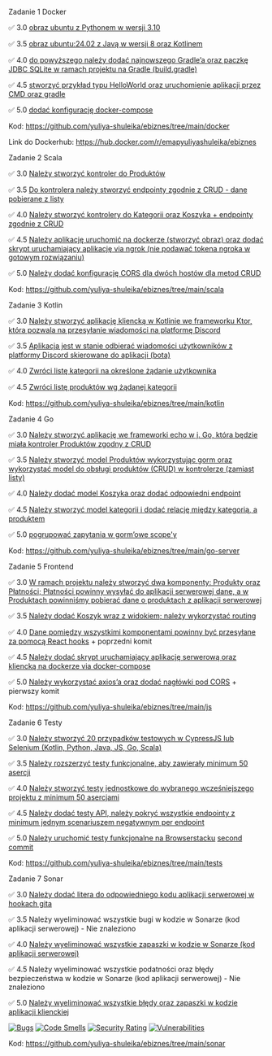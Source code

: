 Zadanie 1 Docker

✅ 3.0 [obraz ubuntu z Pythonem w wersji 3.10](https://github.com/yuliya-shuleika/ebiznes/commit/e7271af9d0ccdb9e89199be6c7179df743d546c5)

✅ 3.5 [obraz ubuntu:24.02 z Javą w wersji 8 oraz Kotlinem](https://github.com/yuliya-shuleika/ebiznes/commit/e1a67ccbe32669bea1d50c389ba63f6e7e01a526)

✅ 4.0 [do powyższego należy dodać najnowszego Gradle’a oraz paczkę JDBC SQLite w ramach projektu na Gradle (build.gradle)](https://github.com/yuliya-shuleika/ebiznes/commit/4abf1a68b88d5cf6c22d4f3f854008a90c240f0a)

✅ 4.5 [stworzyć przykład typu HelloWorld oraz uruchomienie aplikacji przez CMD oraz gradle](https://github.com/yuliya-shuleika/ebiznes/commit/b4c0ae3a2fab5a51173e2c1ea9634d836b2ae3db)

✅ 5.0 [dodać konfigurację docker-compose](https://github.com/yuliya-shuleika/ebiznes/commit/ef11a81413c8f0af067d3bc1e891d6ab722d0b4f)

Kod: https://github.com/yuliya-shuleika/ebiznes/tree/main/docker

Link do Dockerhub: https://hub.docker.com/r/emapyuliyashuleika/ebiznes

Zadanie 2 Scala

✅ 3.0 [Należy stworzyć kontroler do Produktów](https://github.com/yuliya-shuleika/ebiznes/commit/e1a67ccbe32669bea1d50c389ba63f6e7e01a526)

✅ 3.5 [Do kontrolera należy stworzyć endpointy zgodnie z CRUD - dane pobierane z listy](https://github.com/yuliya-shuleika/ebiznes/commit/e1a67ccbe32669bea1d50c389ba63f6e7e01a526)

✅ 4.0 [Należy stworzyć kontrolery do Kategorii oraz Koszyka + endpointy zgodnie z CRUD](https://github.com/yuliya-shuleika/ebiznes/commit/eb70d77e62847c0629f67eb701a6bb9079460231)

✅ 4.5 [Należy aplikację uruchomić na dockerze (stworzyć obraz) oraz dodać skrypt uruchamiający aplikację via ngrok (nie podawać tokena ngroka w gotowym rozwiązaniu)](https://github.com/yuliya-shuleika/ebiznes/commit/65ee58f3baab4ea93814ed95a5fbed8fd1e89371)

✅ 5.0 [Należy dodać konfigurację CORS dla dwóch hostów dla metod CRUD](https://github.com/yuliya-shuleika/ebiznes/commit/2ff903af798b39ad416ed4bbeff1446f5b8b5b0b)

Kod: https://github.com/yuliya-shuleika/ebiznes/tree/main/scala

Zadanie 3 Kotlin

✅ 3.0 [Należy stworzyć aplikację kliencką w Kotlinie we frameworku Ktor, która pozwala na przesyłanie wiadomości na platformę Discord](https://github.com/yuliya-shuleika/ebiznes/commit/add06548714c6f287b2a006e915d798203a511d6)

✅ 3.5 [Aplikacja jest w stanie odbierać wiadomości użytkowników z platformy Discord skierowane do aplikacji (bota)](https://github.com/yuliya-shuleika/ebiznes/commit/6f07e4939fc710d581aa3061a360de57f5152b7c)

✅ 4.0 [Zwróci listę kategorii na określone żądanie użytkownika](https://github.com/yuliya-shuleika/ebiznes/commit/8b8cf4f25bdc708fd388d3c78f4a0834d955597c)

✅ 4.5 [Zwróci listę produktów wg żądanej kategorii](https://github.com/yuliya-shuleika/ebiznes/commit/beac0fe055264b9aa4dd7f37cd1be31523b0fd28)


Kod: https://github.com/yuliya-shuleika/ebiznes/tree/main/kotlin

Zadanie 4 Go

✅ 3.0 [Należy stworzyć aplikację we frameworki echo w j. Go, która będzie
miała kontroler Produktów zgodny z CRUD](https://github.com/yuliya-shuleika/ebiznes/commit/d596f7040899c967e93a4376fda72db32bcbff78)

✅ 3.5 [Należy stworzyć model Produktów wykorzystując gorm oraz
wykorzystać model do obsługi produktów (CRUD) w kontrolerze (zamiast
listy)](https://github.com/yuliya-shuleika/ebiznes/commit/ff954f223ed0700a4c3e24464ab6b18241958149)

✅ 4.0 [Należy dodać model Koszyka oraz dodać odpowiedni endpoint](https://github.com/yuliya-shuleika/ebiznes/commit/c789a4ea0619f6e7475c9276c3c652f1ed35011f)

✅ 4.5 [Należy stworzyć model kategorii i dodać relację między kategorią,
a produktem](https://github.com/yuliya-shuleika/ebiznes/commit/5beab8914ed53c665b9606d8a93b20e450679c1c)

✅ 5.0 [pogrupować zapytania w gorm’owe scope'y](https://github.com/yuliya-shuleika/ebiznes/commit/3f33a5b5465361260e12f586bf8d2af71801c308)

Kod: https://github.com/yuliya-shuleika/ebiznes/tree/main/go-server

Zadanie 5 Frontend

✅ 3.0 [W ramach projektu należy stworzyć dwa komponenty: Produkty oraz
Płatności; Płatności powinny wysyłać do aplikacji serwerowej dane, a w
Produktach powinniśmy pobierać dane o produktach z aplikacji
serwerowej](https://github.com/yuliya-shuleika/ebiznes/commit/5eb1d1037d4e081a7669deac3f29377555e1ff44)

✅ 3.5 [Należy dodać Koszyk wraz z widokiem; należy wykorzystać routing](https://github.com/yuliya-shuleika/ebiznes/commit/5eb1d1037d4e081a7669deac3f29377555e1ff44)

✅ 4.0 [Dane pomiędzy wszystkimi komponentami powinny być przesyłane za
pomocą React hooks](https://github.com/yuliya-shuleika/ebiznes/commit/0423530e8ce9a683e17dd2acb43ff7f107083bd9) + poprzedni komit

✅ 4.5 [Należy dodać skrypt uruchamiający aplikację serwerową oraz
kliencką na dockerze via docker-compose](https://github.com/yuliya-shuleika/ebiznes/commit/e24961d8aafd576d0878bfff05dd62c71ddcf737)

✅ 5.0 [Należy wykorzystać axios’a oraz dodać nagłówki pod CORS](https://github.com/yuliya-shuleika/ebiznes/commit/f1c231c6f057b7aecd4d2a529e77fb169cb15087) + pierwszy komit

Kod: https://github.com/yuliya-shuleika/ebiznes/tree/main/js

Zadanie 6 Testy

✅ 3.0 [Należy stworzyć 20 przypadków testowych w CypressJS lub Selenium
(Kotlin, Python, Java, JS, Go, Scala)](https://github.com/yuliya-shuleika/ebiznes/commit/c3ff3ac59677a3d1281e240bde0bf051141bfc3c)

✅ 3.5 [Należy rozszerzyć testy funkcjonalne, aby zawierały minimum 50
asercji](https://github.com/yuliya-shuleika/ebiznes/commit/e19d97f4cc47f6dcb8c36d4a7164a4f64a48a1f3)

✅ 4.0 [Należy stworzyć testy jednostkowe do wybranego wcześniejszego
projektu z minimum 50 asercjami](https://github.com/yuliya-shuleika/ebiznes/commit/11d7577f18871e334c918aba7a27d779dd0023a0)

✅ 4.5 [Należy dodać testy API, należy pokryć wszystkie endpointy z
minimum jednym scenariuszem negatywnym per endpoint](https://github.com/yuliya-shuleika/ebiznes/commit/dc0689f091e02210b0712f21cd3c7e4e1b35dfe1)

✅ 5.0 [Należy uruchomić testy funkcjonalne na Browserstacku](https://github.com/yuliya-shuleika/ebiznes/commit/ed8612b5f99dc89b06e57260f69fa7383dc0179b) [second commit](https://github.com/yuliya-shuleika/ebiznes/commit/41b43a343b8825c8bd8ec3b00a56cc2af441aba7)

Kod: https://github.com/yuliya-shuleika/ebiznes/tree/main/tests

Zadanie 7 Sonar

✅ 3.0 [Należy dodać litera do odpowiedniego kodu aplikacji serwerowej w
hookach gita](https://github.com/yuliya-shuleika/ebiznes/commit/9787ee5ce4b6a28bbe84995d3f7a085b1becd27ds)

✅ 3.5 Należy wyeliminować wszystkie bugi w kodzie w Sonarze (kod
aplikacji serwerowej) - Nie znaleziono

✅ 4.0 [Należy wyeliminować wszystkie zapaszki w kodzie w Sonarze (kod
aplikacji serwerowej)](https://github.com/yuliya-shuleika/ebiznes/commit/4967b054f2cc6aef354e9c4d699c7118ee490f4c)

✅ 4.5 Należy wyeliminować wszystkie podatności oraz błędy bezpieczeństwa
w kodzie w Sonarze (kod aplikacji serwerowej) - Nie znaleziono

✅ 5.0 [Należy wyeliminować wszystkie błędy oraz zapaszki w kodzie
aplikacji klienckiej](https://github.com/yuliya-shuleika/ebiznes/commit/364cf9f543948016cff562685e240f1573895aab)

[![Bugs](https://sonarcloud.io/api/project_badges/measure?project=yuliya-shuleika_ebiznes&metric=bugs)](https://sonarcloud.io/summary/new_code?id=yuliya-shuleika_ebiznes)
[![Code Smells](https://sonarcloud.io/api/project_badges/measure?project=yuliya-shuleika_ebiznes&metric=code_smells)](https://sonarcloud.io/summary/new_code?id=yuliya-shuleika_ebiznes)
[![Security Rating](https://sonarcloud.io/api/project_badges/measure?project=yuliya-shuleika_ebiznes&metric=security_rating)](https://sonarcloud.io/summary/new_code?id=yuliya-shuleika_ebiznes)
[![Vulnerabilities](https://sonarcloud.io/api/project_badges/measure?project=yuliya-shuleika_ebiznes&metric=vulnerabilities)](https://sonarcloud.io/summary/new_code?id=yuliya-shuleika_ebiznes)


Kod: https://github.com/yuliya-shuleika/ebiznes/tree/main/sonar

